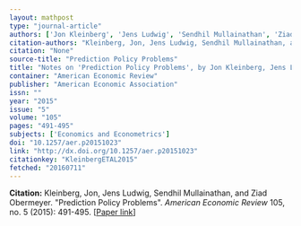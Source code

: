 ```yaml
---
layout: mathpost
type: "journal-article"
authors: ['Jon Kleinberg', 'Jens Ludwig', 'Sendhil Mullainathan', 'Ziad Obermeyer']
citation-authors: "Kleinberg, Jon, Jens Ludwig, Sendhil Mullainathan, and Ziad Obermeyer."
citation: "None"
source-title: "Prediction Policy Problems"
title: "Notes on 'Prediction Policy Problems', by Jon Kleinberg, Jens Ludwig, Sendhil Mullainathan, and Ziad Obermeyer"
container: "American Economic Review"
publisher: "American Economic Association"
issn: ""
year: "2015"
issue: "5"
volume: "105"
pages: "491-495"
subjects: ['Economics and Econometrics']
doi: "10.1257/aer.p20151023"
link: "http://dx.doi.org/10.1257/aer.p20151023"
citationkey: "KleinbergETAL2015"
fetched: "20160711"
---
```


**Citation:** Kleinberg, Jon, Jens Ludwig, Sendhil Mullainathan, and Ziad Obermeyer. "Prediction Policy Problems". *American Economic Review* 105, no. 5 (2015): 491-495. [[Paper link](http://dx.doi.org/10.1257/aer.p20151023)]
